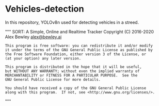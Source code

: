 # Vehicles-detection


In this repository, YOLOv8n used for detecting vehicles in a streed. 

"""
    SORT: A Simple, Online and Realtime Tracker
    Copyright (C) 2016-2020 Alex Bewley alex@bewley.ai

    This program is free software: you can redistribute it and/or modify
    it under the terms of the GNU General Public License as published by
    the Free Software Foundation, either version 3 of the License, or
    (at your option) any later version.

    This program is distributed in the hope that it will be useful,
    but WITHOUT ANY WARRANTY; without even the implied warranty of
    MERCHANTABILITY or FITNESS FOR A PARTICULAR PURPOSE.  See the
    GNU General Public License for more details.

    You should have received a copy of the GNU General Public License
    along with this program.  If not, see <http://www.gnu.org/licenses/>.
"""
